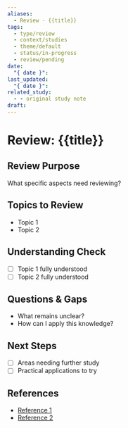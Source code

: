 ```yaml
---
aliases:
  - Review - {{title}}
tags:
  - type/review
  - context/studies
  - theme/default
  - status/in-progress
  - review/pending
date:
  "{ date }": 
last_updated:
  "{ date }": 
related_study:
  - - original study note
draft:
---
```


# Review: {{title}}

## Review Purpose
What specific aspects need reviewing?

## Topics to Review
- Topic 1
- Topic 2

## Understanding Check
- [ ] Topic 1 fully understood
- [ ] Topic 2 fully understood

## Questions & Gaps
- What remains unclear?
- How can I apply this knowledge?

## Next Steps
- [ ] Areas needing further study
- [ ] Practical applications to try

## References
- [Reference 1](link)
- [Reference 2](link)